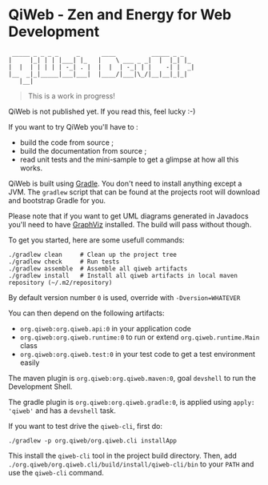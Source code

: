 # QiWeb - Zen and Energy for Web Development

     _____ _ _ _ _     _      ____          _____ _ _
    |     |_| | | |___| |_   |    \ ___ _ _|  |  |_| |_
    |  |  | | | | | -_| . |  |  |  | -_| | |    -| |  _|
    |__  _|_|_____|___|___|  |____/|___|\_/|__|__|_|_|
       |__|

> This is a work in progress!

QiWeb is not published yet. If you read this, feel lucky :-)

If you want to try QiWeb you'll have to :

- build the code from source ;
- build the documentation from source ;
- read unit tests and the mini-sample to get a glimpse at how all this works.

QiWeb is built using [Gradle](http://www.gradle.org/).
You don't need to install anything except a JVM.
The `gradlew` script that can be found at the projects root will download and bootstrap Gradle for you.

Please note that if you want to get UML diagrams generated in Javadocs you'll need to have
[GraphViz](http://www.graphviz.org/) installed.
The build will pass without though.

To get you started, here are some usefull commands:

    ./gradlew clean     # Clean up the project tree
    ./gradlew check     # Run tests
    ./gradlew assemble  # Assemble all qiweb artifacts
    ./gradlew install   # Install all qiweb artifacts in local maven repository (~/.m2/repository)

By default version number `0` is used, override with `-Dversion=WHATEVER`

You can then depend on the following artifacts:

- `org.qiweb:org.qiweb.api:0` in your application code
- `org.qiweb:org.qiweb.runtime:0` to run or extend `org.qiweb.runtime.Main` class
- `org.qiweb:org.qiweb.test:0` in your test code to get a test environment easily

The maven plugin is `org.qiweb:org.qiweb.maven:0`, goal `devshell` to run the Development Shell.

The gradle plugin is `org.qiweb:org.qiweb.gradle:0`, is applied using `apply: 'qiweb'` and has a `devshell` task.

If you want to test drive the `qiweb-cli`, first do:

    ./gradlew -p org.qiweb/org.qiweb.cli installApp

This install the `qiweb-cli` tool in the project build directory.
Then, add `./org.qiweb/org.qiweb.cli/build/install/qiweb-cli/bin` to your `PATH` and use the `qiweb-cli` command.
